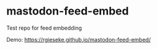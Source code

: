 # mastodon-feed-embed
Test repo for feed embedding

Demo: https://rgieseke.github.io/mastodon-feed-embed/
